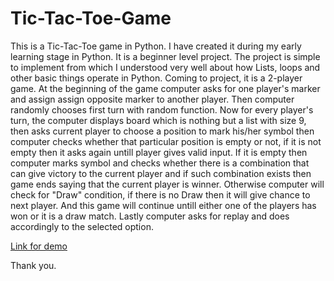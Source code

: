 # Tic-Tac-Toe-Game

This is a Tic-Tac-Toe game in Python. I have created it during my early learning stage in Python. It is a beginner level project.
The project is simple to implement from which I understood very well about how Lists, loops and other basic things operate in Python.
Coming to project, it is a 2-player game. At the beginning of the game computer asks for one player's marker and assign assign opposite marker to another player.
Then computer randomly chooses first turn with random function.
Now for every player's turn, the computer displays board which is nothing but a list with size 9, then asks current player to choose a position to mark his/her symbol then computer checks whether that particular position is empty or not, if it is not empty then it asks again untill player gives valid input. 
If it is empty then computer marks symbol and checks whether there is a combination that can give victory to the current player and if such combination exists then game ends saying that the current player is winner. 
Otherwise computer will check for "Draw" condition, if there is no Draw then it will give chance to next player.
And this game will continue untill either one of the players has won or it is a draw match. Lastly computer asks for replay and does accordingly to the selected option. 

[Link for demo](https://www.jdoodle.com/iembed/v0/l0Z)

Thank you. 
